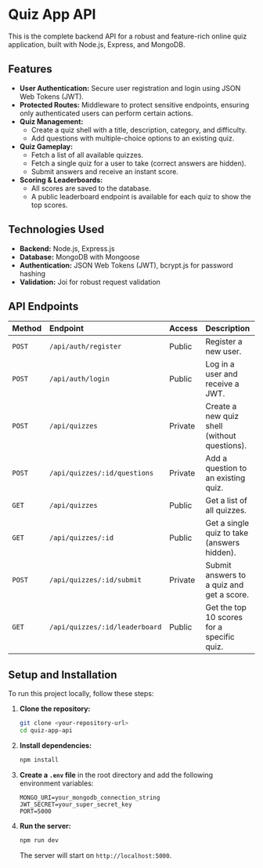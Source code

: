 # Quiz App API

This is the complete backend API for a robust and feature-rich online quiz application, built with Node.js, Express, and MongoDB.

## Features

* **User Authentication:** Secure user registration and login using JSON Web Tokens (JWT).
* **Protected Routes:** Middleware to protect sensitive endpoints, ensuring only authenticated users can perform certain actions.
* **Quiz Management:**
    * Create a quiz shell with a title, description, category, and difficulty.
    * Add questions with multiple-choice options to an existing quiz.
* **Quiz Gameplay:**
    * Fetch a list of all available quizzes.
    * Fetch a single quiz for a user to take (correct answers are hidden).
    * Submit answers and receive an instant score.
* **Scoring & Leaderboards:**
    * All scores are saved to the database.
    * A public leaderboard endpoint is available for each quiz to show the top scores.

## Technologies Used

* **Backend:** Node.js, Express.js
* **Database:** MongoDB with Mongoose
* **Authentication:** JSON Web Tokens (JWT), bcrypt.js for password hashing
* **Validation:** Joi for robust request validation

## API Endpoints

| Method | Endpoint                       | Access   | Description                                        |
| :----- | :----------------------------- | :------- | :------------------------------------------------- |
| `POST` | `/api/auth/register`           | Public   | Register a new user.                               |
| `POST` | `/api/auth/login`              | Public   | Log in a user and receive a JWT.                   |
| `POST` | `/api/quizzes`                 | Private  | Create a new quiz shell (without questions).       |
| `POST` | `/api/quizzes/:id/questions`   | Private  | Add a question to an existing quiz.                |
| `GET`  | `/api/quizzes`                 | Public   | Get a list of all quizzes.                         |
| `GET`  | `/api/quizzes/:id`             | Public   | Get a single quiz to take (answers hidden).        |
| `POST` | `/api/quizzes/:id/submit`      | Private  | Submit answers to a quiz and get a score.          |
| `GET`  | `/api/quizzes/:id/leaderboard` | Public   | Get the top 10 scores for a specific quiz.         |

## Setup and Installation

To run this project locally, follow these steps:

1.  **Clone the repository:**
    ```bash
    git clone <your-repository-url>
    cd quiz-app-api
    ```

2.  **Install dependencies:**
    ```bash
    npm install
    ```

3.  **Create a `.env` file** in the root directory and add the following environment variables:
    ```
    MONGO_URI=your_mongodb_connection_string
    JWT_SECRET=your_super_secret_key
    PORT=5000
    ```

4.  **Run the server:**
    ```bash
    npm run dev
    ```
    The server will start on `http://localhost:5000`.
